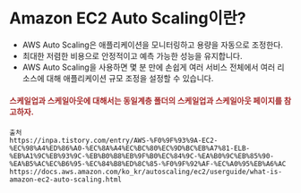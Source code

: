 
# Amazon EC2 Auto Scaling이란?
- AWS Auto Scaling은 애플리케이션을 모니터링하고 용량을 자동으로 조정한다.
- 최대한 저렴한 비용으로 안정적이고 예측 가능한 성능을 유지합니다. 
- AWS Auto Scaling을 사용하면 몇 분 만에 손쉽게 여러 서비스 전체에서 여러 리소스에 대해 애플리케이션 규모 조정을 설정할 수 있습니다.


#### <span style="color: brown;">스케일업과 스케일아웃에 대해서는 동일계층 폴더의 스케일업과 스케일아웃 페이지를 참고하자.</span>


```
출처
https://inpa.tistory.com/entry/AWS-%F0%9F%93%9A-EC2-%EC%98%A4%ED%86%A0-%EC%8A%A4%EC%BC%80%EC%9D%BC%EB%A7%81-ELB-%EB%A1%9C%EB%93%9C-%EB%B0%B8%EB%9F%B0%EC%84%9C-%EA%B0%9C%EB%85%90-%EA%B5%AC%EC%B6%95-%EC%84%B8%ED%8C%85-%F0%9F%92%AF-%EC%A0%95%EB%A6%AC
https://docs.aws.amazon.com/ko_kr/autoscaling/ec2/userguide/what-is-amazon-ec2-auto-scaling.html
```
